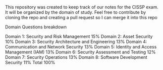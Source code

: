 This repository was created to keep track of our notes for the CISSP exam. It will be organized by the domain of study.
Feel free to contribute by cloning the repo and creating a pull request so I can merge it into this repo

Domain Questions breakdown

Domain 1: Security and Risk Management 15%
Domain 2: Asset Security 10%
Domain 3: Security Architecture and Engineering 13%
Domain 4: Communication and Network Security 13%
Domain 5: Identity and Access Management (IAM) 13%
Domain 6: Security Assessment and Testing 12%
Domain 7: Security Operations 13%
Domain 8: Software Development Security 11%
Total 100%
